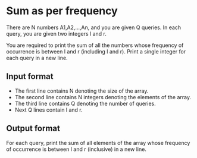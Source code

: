 # Sum as per frequency

There are N numbers A1,A2,...,An, and you are given Q queries. In each query, you are given two integers l and r.

You are required to print the sum of all the numbers whose frequency of occurrence is between l and r (including l and r). Print a single integer for each query in a new line.

## Input format

- The first line contains N denoting the size of the array.
- The second line contains N integers denoting the elements of the array.
- The third line contains Q denoting the number of queries.
- Next Q lines contain l and r.

## Output format

For each query, print the sum of all elements of the array whose frequency of occurrence is between l and r (inclusive) in a new line.

